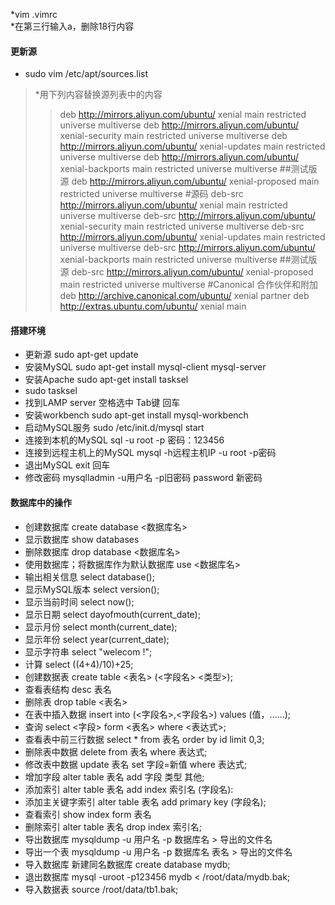 *vim .vimrc   
*在第三行输入a，删除18行内容

#### 更新源
* sudo vim /etc/apt/sources.list
>*用下列内容替换源列表中的内容
>>deb http://mirrors.aliyun.com/ubuntu/ xenial main restricted universe multiverse
deb http://mirrors.aliyun.com/ubuntu/ xenial-security main restricted universe multiverse
deb http://mirrors.aliyun.com/ubuntu/ xenial-updates main restricted universe multiverse
deb http://mirrors.aliyun.com/ubuntu/ xenial-backports main restricted universe multiverse
##测试版源
deb http://mirrors.aliyun.com/ubuntu/ xenial-proposed main restricted universe multiverse
#源码
deb-src http://mirrors.aliyun.com/ubuntu/ xenial main restricted universe multiverse
deb-src http://mirrors.aliyun.com/ubuntu/ xenial-security main restricted universe multiverse
deb-src http://mirrors.aliyun.com/ubuntu/ xenial-updates main restricted universe multiverse
deb-src http://mirrors.aliyun.com/ubuntu/ xenial-backports main restricted universe multiverse
##测试版源
deb-src http://mirrors.aliyun.com/ubuntu/ xenial-proposed main restricted universe multiverse
#Canonical 合作伙伴和附加
deb http://archive.canonical.com/ubuntu/ xenial partner
deb http://extras.ubuntu.com/ubuntu/ xenial main

#### 搭建环境
* 更新源 sudo apt-get update
* 安装MySQL sudo apt-get install mysql-client mysql-server
* 安装Apache sudo apt-get install tasksel
* sudo tasksel
* 找到LAMP server 空格选中 Tab键 回车
* 安装workbench sudo apt-get install mysql-workbench
* 启动MySQL服务 sudo /etc/init.d/mysql start
* 连接到本机的MySQL sql -u root -p   密码：123456
* 连接到远程主机上的MySQL mysql -h远程主机IP -u root -p密码
* 退出MySQL exit 回车
* 修改密码 mysqlladmin -u用户名 -p旧密码 password 新密码

#### 数据库中的操作
* 创建数据库 create database <数据库名>
* 显示数据库 show databases
* 删除数据库 drop database <数据库名>
* 使用数据库；将数据库作为默认数据库 use <数据库名>
* 输出相关信息 select database();
* 显示MySQL版本 select version();
* 显示当前时间 select now();
* 显示日期 select dayofmouth(current_date);
* 显示月份 select month(current_date);
* 显示年份 select year(current_date);
* 显示字符串 select "welecom !";
* 计算 select ((4+4)/10)+25;
* 创建数据表 create table <表名> (<字段名> <类型>);
* 查看表结构 desc 表名
* 删除表 drop table <表名>
* 在表中插入数据 insert into (<字段名>,<字段名>) values (值，……);
* 查询 select <字段> form <表名> where <表达式>;
* 查看表中前三行数据 select * from 表名 order by id limit 0,3;
* 删除表中数据 delete from 表名 where 表达式;
* 修改表中数据 update 表名 set 字段=新值 where 表达式;
* 增加字段 alter table 表名 add 字段 类型 其他;
* 添加索引 alter table 表名 add index 索引名 (字段名):
* 添加主关键字索引 alter table 表名 add primary key (字段名);
* 查看索引 show index form 表名
* 删除索引 alter table 表名 drop index 索引名;
* 导出数据库 mysqldump -u 用户名 -p 数据库名 > 导出的文件名
* 导出一个表 mysqldump -u 用户名 -p 数据库名 表名 > 导出的文件名
* 导入数据库 新建同名数据库 create database mydb;
* 退出数据库 mysql -uroot -p123456 mydb < /root/data/mydb.bak;
* 导入数据表 source /root/data/tb1.bak;
